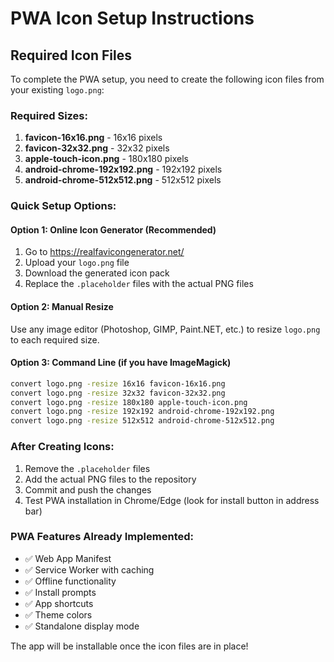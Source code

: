 # PWA Icon Setup Instructions

## Required Icon Files

To complete the PWA setup, you need to create the following icon files from your existing `logo.png`:

### Required Sizes:
1. **favicon-16x16.png** - 16x16 pixels
2. **favicon-32x32.png** - 32x32 pixels  
3. **apple-touch-icon.png** - 180x180 pixels
4. **android-chrome-192x192.png** - 192x192 pixels
5. **android-chrome-512x512.png** - 512x512 pixels

### Quick Setup Options:

#### Option 1: Online Icon Generator (Recommended)
1. Go to https://realfavicongenerator.net/
2. Upload your `logo.png` file
3. Download the generated icon pack
4. Replace the `.placeholder` files with the actual PNG files

#### Option 2: Manual Resize
Use any image editor (Photoshop, GIMP, Paint.NET, etc.) to resize `logo.png` to each required size.

#### Option 3: Command Line (if you have ImageMagick)
```bash
convert logo.png -resize 16x16 favicon-16x16.png
convert logo.png -resize 32x32 favicon-32x32.png
convert logo.png -resize 180x180 apple-touch-icon.png
convert logo.png -resize 192x192 android-chrome-192x192.png
convert logo.png -resize 512x512 android-chrome-512x512.png
```

### After Creating Icons:
1. Remove the `.placeholder` files
2. Add the actual PNG files to the repository
3. Commit and push the changes
4. Test PWA installation in Chrome/Edge (look for install button in address bar)

### PWA Features Already Implemented:
- ✅ Web App Manifest
- ✅ Service Worker with caching
- ✅ Offline functionality
- ✅ Install prompts
- ✅ App shortcuts
- ✅ Theme colors
- ✅ Standalone display mode

The app will be installable once the icon files are in place!